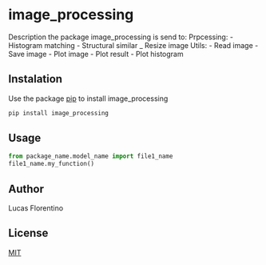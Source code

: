 # image_processing

Description
the package image_processing is send to:
    Prpcessing:
        - Histogram matching
        - Structural similar
        _ Resize image
    Utils:
        - Read image
        - Save image
        - Plot image
        - Plot result
        - Plot histogram

## Instalation

Use the package [pip](https://pip.in/en/stable/) to install image_processing

```bash
pip install image_processing
```

## Usage

```python
from package_name.model_name import file1_name
file1_name.my_function()
```

## Author
Lucas Florentino

## License
[MIT](https://choosealicense.com/licenses/mit/)